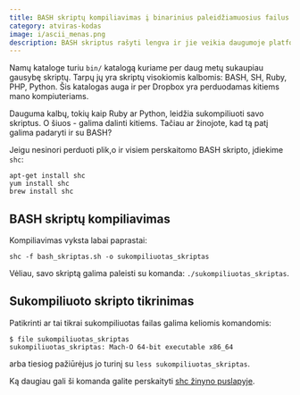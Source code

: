 ```yaml
---
title: BASH skriptų kompiliavimas į binarinius paleidžiamuosius failus
category: atviras-kodas
image: i/ascii_menas.png
description: BASH skriptus rašyti lengva ir jie veikia daugumoje platformų. Jeigu nenorite atskleisti BASH skripto turinio, tuomet šis straipsnis apie jų kompiliavimą.
---
```


Namų kataloge turiu `bin/` katalogą kuriame per daug metų sukaupiau gausybę skriptų. Tarpų jų yra skriptų visokiomis kalbomis: BASH, SH, Ruby, PHP, Python. Šis katalogas auga ir per Dropbox yra perduodamas kitiems mano kompiuteriams.

Dauguma kalbų, tokių kaip Ruby ar Python, leidžia sukompiliuoti savo skriptus. O šiuos - galima dalinti kitiems. Tačiau ar žinojote, kad tą patį galima padaryti ir su BASH?

Jeigu nesinori perduoti plik,o ir visiem perskaitomo BASH skripto, įdiekime `shc`:

```
apt-get install shc
yum install shc
brew install shc
```

## BASH skriptų kompiliavimas

Kompiliavimas vyksta labai paprastai:

```
shc -f bash_skriptas.sh -o sukompiliuotas_skriptas
```

Vėliau, savo skriptą galima paleisti su komanda: `./sukompiliuotas_skriptas`.

## Sukompiliuoto skripto tikrinimas

Patikrinti ar tai tikrai sukompiliuotas failas galima keliomis komandomis:

```
$ file sukompiliuotas_skriptas
sukompiliuotas_skriptas: Mach-O 64-bit executable x86_64
```

arba tiesiog pažiūrėjus jo turinį su `less sukompiliuotas_skriptas`.

Ką daugiau gali ši komanda galite perskaityti [shc žinyno puslapyje](https://linux.die.net/man/1/shc).